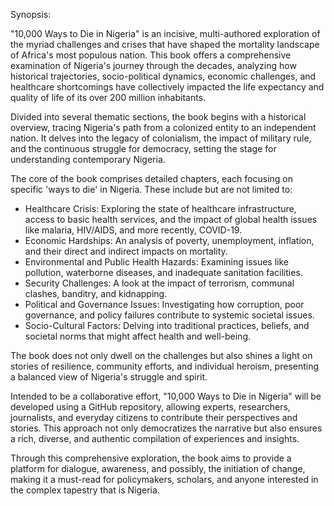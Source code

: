 Synopsis:

"10,000 Ways to Die in Nigeria" is an incisive, multi-authored exploration of the myriad challenges and crises that have shaped the mortality landscape of Africa's most populous nation. This book offers a comprehensive examination of Nigeria's journey through the decades, analyzing how historical trajectories, socio-political dynamics, economic challenges, and healthcare shortcomings have collectively impacted the life expectancy and quality of life of its over 200 million inhabitants.

Divided into several thematic sections, the book begins with a historical overview, tracing Nigeria's path from a colonized entity to an independent nation. It delves into the legacy of colonialism, the impact of military rule, and the continuous struggle for democracy, setting the stage for understanding contemporary Nigeria.

The core of the book comprises detailed chapters, each focusing on specific 'ways to die' in Nigeria. These include but are not limited to:

- Healthcare Crisis: Exploring the state of healthcare infrastructure, access to basic health services, and the impact of global health issues like malaria, HIV/AIDS, and more recently, COVID-19.
- Economic Hardships: An analysis of poverty, unemployment, inflation, and their direct and indirect impacts on mortality.
- Environmental and Public Health Hazards: Examining issues like pollution, waterborne diseases, and inadequate sanitation facilities.
- Security Challenges: A look at the impact of terrorism, communal clashes, banditry, and kidnapping.
- Political and Governance Issues: Investigating how corruption, poor governance, and policy failures contribute to systemic societal issues.
- Socio-Cultural Factors: Delving into traditional practices, beliefs, and societal norms that might affect health and well-being.

The book does not only dwell on the challenges but also shines a light on stories of resilience, community efforts, and individual heroism, presenting a balanced view of Nigeria's struggle and spirit.

Intended to be a collaborative effort, "10,000 Ways to Die in Nigeria" will be developed using a GitHub repository, allowing experts, researchers, journalists, and everyday citizens to contribute their perspectives and stories. This approach not only democratizes the narrative but also ensures a rich, diverse, and authentic compilation of experiences and insights.

Through this comprehensive exploration, the book aims to provide a platform for dialogue, awareness, and possibly, the initiation of change, making it a must-read for policymakers, scholars, and anyone interested in the complex tapestry that is Nigeria.
